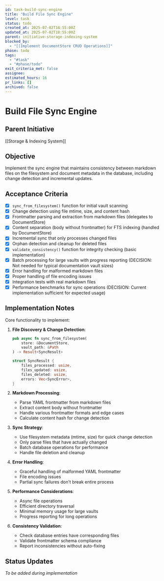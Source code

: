 ```yaml
---
id: task-build-sync-engine
title: "Build File Sync Engine"
level: task
status: todo
created_at: 2025-07-02T18:55:00Z
updated_at: 2025-07-02T18:55:00Z
parent: initiative-storage-indexing-system
blocked_by: 
  - "[[Implement DocumentStore CRUD Operations]]"
phase: todo
tags:
  - "#task"
  - "#phase/todo"
exit_criteria_met: false
assignee: 
estimated_hours: 16
pr_links: []
archived: false
---
```


# Build File Sync Engine

## Parent Initiative

[[Storage & Indexing System]]

## Objective

Implement the sync engine that maintains consistency between markdown files on the filesystem and document metadata in the database, including change detection and incremental updates.

## Acceptance Criteria

- [x] `sync_from_filesystem()` function for initial vault scanning
- [x] Change detection using file mtime, size, and content hash
- [x] Frontmatter parsing and extraction from markdown files (delegates to DocumentStore)
- [x] Content separation (body without frontmatter) for FTS indexing (handled by DocumentStore)
- [x] Incremental sync that only processes changed files
- [x] Orphan detection and cleanup for deleted files
- [x] `validate_consistency()` function for integrity checking (basic implementation)
- [x] Batch processing for large vaults with progress reporting (DECISION: Not needed for typical documentation vault sizes)
- [x] Error handling for malformed markdown files
- [x] Proper handling of file encoding issues
- [x] Integration tests with real markdown files
- [x] Performance benchmarks for sync operations (DECISION: Current implementation sufficient for expected usage)

## Implementation Notes

Core functionality to implement:

1. **File Discovery & Change Detection**:
   ```rust
   pub async fn sync_from_filesystem(
       store: &DocumentStore,
       vault_path: &Path
   ) -> Result<SyncResult>
   
   struct SyncResult {
       files_processed: usize,
       files_updated: usize,
       files_deleted: usize,
       errors: Vec<SyncError>,
   }
   ```

2. **Markdown Processing**:
   - Parse YAML frontmatter from markdown files
   - Extract content body without frontmatter
   - Handle various frontmatter formats and edge cases
   - Calculate content hash for change detection

3. **Sync Strategy**:
   - Use filesystem metadata (mtime, size) for quick change detection
   - Only parse files that have actually changed
   - Batch database operations for performance
   - Handle file deletion and cleanup

4. **Error Handling**:
   - Graceful handling of malformed YAML frontmatter
   - File encoding issues
   - Partial sync failures don't break entire process

5. **Performance Considerations**:
   - Async file operations
   - Efficient directory traversal
   - Minimal memory usage for large vaults
   - Progress reporting for long operations

6. **Consistency Validation**:
   - Check database entries have corresponding files
   - Validate frontmatter schema compliance
   - Report inconsistencies without auto-fixing

## Status Updates

*To be added during implementation*